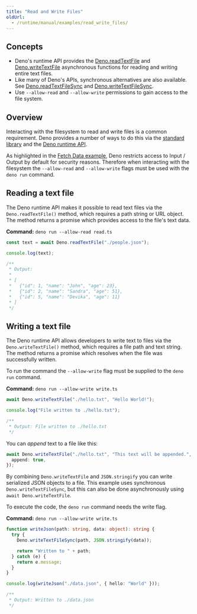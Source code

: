 ```yaml
---
title: "Read and Write Files"
oldUrl:
  - /runtime/manual/examples/read_write_files/
---
```


## Concepts

- Deno's runtime API provides the
  [Deno.readTextFile](https://docs.deno.com/api/deno/~/Deno.readTextFile) and
  [Deno.writeTextFile](https://docs.deno.com/api/deno/~/Deno.writeTextFile)
  asynchronous functions for reading and writing entire text files.
- Like many of Deno's APIs, synchronous alternatives are also available. See
  [Deno.readTextFileSync](https://docs.deno.com/api/deno/~/Deno.readTextFileSync)
  and
  [Deno.writeTextFileSync](https://docs.deno.com/api/deno/~/Deno.writeTextFileSync).
- Use `--allow-read` and `--allow-write` permissions to gain access to the file
  system.

## Overview

Interacting with the filesystem to read and write files is a common requirement.
Deno provides a number of ways to do this via the
[standard library](https://jsr.io/@std) and the
[Deno runtime API](https://docs.deno.com/api/deno/).

As highlighted in the [Fetch Data example](./fetch_data.md), Deno restricts
access to Input / Output by default for security reasons. Therefore when
interacting with the filesystem the `--allow-read` and `--allow-write` flags
must be used with the `deno run` command.

## Reading a text file

The Deno runtime API makes it possible to read text files via the
`Deno.readTextFile()` method, which requires a path string or URL object. The
method returns a promise which provides access to the file's text data.

**Command:** `deno run --allow-read read.ts`

```typescript title="read.ts"
const text = await Deno.readTextFile("./people.json");

console.log(text);

/**
 * Output:
 *
 * [
 *   {"id": 1, "name": "John", "age": 23},
 *   {"id": 2, "name": "Sandra", "age": 51},
 *   {"id": 5, "name": "Devika", "age": 11}
 * ]
 */
```

## Writing a text file

The Deno runtime API allows developers to write text to files via the
`Deno.writeTextFile()` method, which requires a file path and text string. The
method returns a promise which resolves when the file was successfully written.

To run the command the `--allow-write` flag must be supplied to the `deno run`
command.

**Command:** `deno run --allow-write write.ts`

```typescript title="write.ts"
await Deno.writeTextFile("./hello.txt", "Hello World!");

console.log("File written to ./hello.txt");

/**
 * Output: File written to ./hello.txt
 */
```

You can _append_ text to a file like this:

```typescript
await Deno.writeTextFile("./hello.txt", "This text will be appended.", {
  append: true,
});
```

By combining `Deno.writeTextFile` and `JSON.stringify` you can write serialized
JSON objects to a file. This example uses synchronous `Deno.writeTextFileSync`,
but this can also be done asynchronously using `await Deno.writeTextFile`.

To execute the code, the `deno run` command needs the write flag.

**Command:** `deno run --allow-write write.ts`

```typescript title="write.ts"
function writeJson(path: string, data: object): string {
  try {
    Deno.writeTextFileSync(path, JSON.stringify(data));

    return "Written to " + path;
  } catch (e) {
    return e.message;
  }
}

console.log(writeJson("./data.json", { hello: "World" }));

/**
 * Output: Written to ./data.json
 */
```
